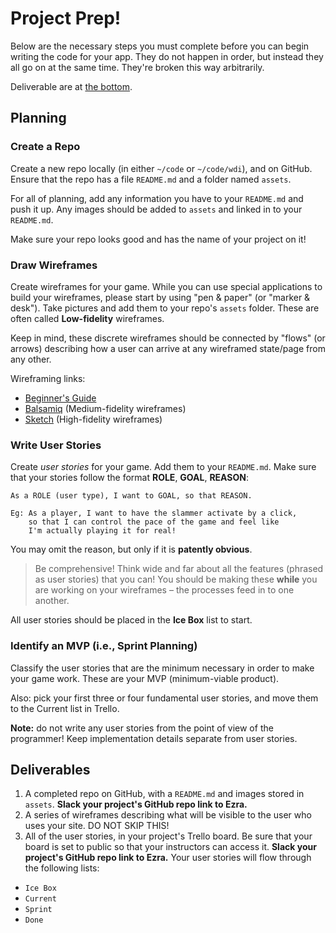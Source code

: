 # Project Prep!

Below are the necessary steps you must complete before you can begin
writing the code for your app. They do not happen in order, but instead
they all go on at the same time. They're broken this way arbitrarily.

Deliverable are at [the bottom](#deliverables).

## Planning

### Create a Repo

Create a new repo locally (in either `~/code` or `~/code/wdi`), and on 
GitHub. Ensure that the repo has a file `README.md` and a folder named 
`assets`.

For all of planning, add any information you have to your `README.md`
and push it up. Any images should be added to `assets` and linked in to
your `README.md`.

Make sure your repo looks good and has the name of your project on it!

### Draw Wireframes

Create wireframes for your game. While you can use special applications
to build your wireframes, please start by using "pen & paper" (or
"marker & desk"). Take pictures and add them to your repo's `assets`
folder. These are often called **Low-fidelity** wireframes.

Keep in mind, these discrete wireframes should be connected by "flows" 
(or arrows) describing how a user can arrive at any wireframed state/page
from any other. 


Wireframing links:

- [Beginner's Guide][guide]
- [Balsamiq][balsamiq] (Medium-fidelity wireframes)
- [Sketch][sketch] (High-fidelity wireframes)

[guide]:    http://webdesign.tutsplus.com/articles/a-beginners-guide-to-wireframing--webdesign-7399
[balsamiq]: https://balsamiq.com
[sketch]:   http://www.sketchapp.com
[bals-lay]: http://support.balsamiq.com/customer/portal/articles/615901
[ghfm]:     https://help.github.com/articles/github-flavored-markdown
[ghfm-tsk]: https://help.github.com/articles/writing-on-github/#task-lists

### Write User Stories

Create *user stories* for your game. Add them to your `README.md`.
Make sure that your stories follow the format **ROLE**, **GOAL**,
**REASON**:

```
As a ROLE (user type), I want to GOAL, so that REASON.

Eg: As a player, I want to have the slammer activate by a click,
    so that I can control the pace of the game and feel like
    I'm actually playing it for real!
```

You may omit the reason, but only if it is **patently obvious**.

> Be comprehensive! Think wide and far about all the features (phrased
> as user stories) that you can! You should be making these **while** 
> you are working on your wireframes – the processes feed in to 
> one another.

All user stories should be placed in the **Ice Box** list to start.

### Identify an MVP (i.e., Sprint Planning)

Classify the user stories that are the minimum necessary in order
to make your game work. These are your MVP (minimum-viable product).

Also: pick your first three or four fundamental user stories, and
move them to the Current list in Trello.

**Note:** do not write any user stories from the point of view of the
programmer!  Keep implementation details separate from user stories.

## Deliverables

1.  A completed repo on GitHub, with a `README.md` and images stored in
    `assets`. **Slack your project's GitHub repo link to Ezra.**
2.  A series of wireframes describing what will be visible to the user
    who uses your site. DO NOT SKIP THIS!
3.  All of the user stories, in your project's Trello board. Be sure that your board is set to public so that your instructors can access it. **Slack your project's GitHub repo link to Ezra.** Your user stories will flow through the following lists:
 - `Ice Box`
 - `Current`
 - `Sprint`
 - `Done`


